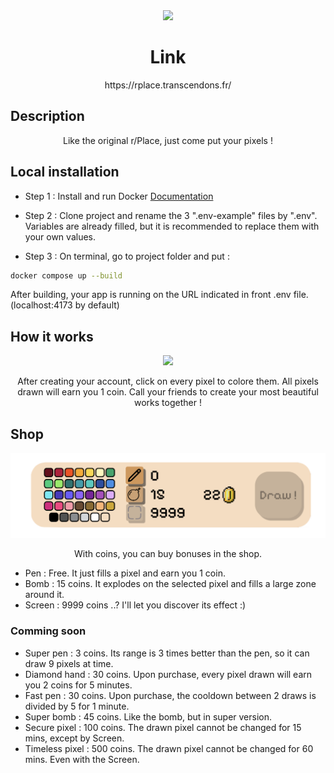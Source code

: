 <div align="center">
	<img src="other/readme_images/main.gif">
</div>

<h1 align="center">
	Link
</h1>
<p align="center">
	https://rplace.transcendons.fr/
</p>

## Description
<p align="center">
	Like the original r/Place, just come put your pixels !
</p>

## Local installation

- Step 1 : Install and run Docker [Documentation](https://docs.docker.com/engine/install/)

- Step 2 : Clone project and rename the 3 ".env-example" files by ".env". Variables are already filled, but it is recommended to replace them with your own values.

- Step 3 : On terminal, go to project folder and put :
```bash
docker compose up --build
```

After building, your app is running on the URL indicated in front .env file. (localhost:4173 by default)

## How it works

<div align="center">
	<img src="other/readme_images/draw.gif">
</div>
<p align="center">
	After creating your account, click on every pixel to colore them. All pixels drawn will earn you 1 coin. Call your friends to create your most beautiful works together !
</p>

## Shop

<div align="center">
	<img src="other/readme_images/toolbar.png">
</div>
<p align="center">
	With coins, you can buy bonuses in the shop.
</p>

- Pen : Free. It just fills a pixel and earn you 1 coin.
- Bomb : 15 coins. It explodes on the selected pixel and fills a large zone around it.
- Screen : 9999 coins ..? I'll let you discover its effect :)

### Comming soon

- Super pen : 3 coins. Its range is 3 times better than the pen, so it can draw 9 pixels at time.
- Diamond hand : 30 coins. Upon purchase, every pixel drawn will earn you 2 coins for 5 minutes.
- Fast pen : 30 coins. Upon purchase, the cooldown between 2 draws is divided by 5 for 1 minute.
- Super bomb : 45 coins. Like the bomb, but in super version.
- Secure pixel : 100 coins. The drawn pixel cannot be changed for 15 mins, except by Screen.
- Timeless pixel : 500 coins. The drawn pixel cannot be changed for 60 mins. Even with the Screen.
